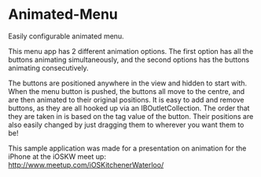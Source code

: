 Animated-Menu
=============

Easily configurable animated menu.

This menu app has 2 different animation options. The first option has all the buttons animating simultaneously, and the second options has the buttons animating consecutively.

The buttons are positioned anywhere in the view and hidden to start with. When the menu button is pushed, the buttons all move to the centre, and are then animated to their original positions. It is easy to add and remove buttons, as they are all hooked up via an IBOutletCollection. The order that they are taken in is based on the tag value of the button. Their positions are also easily changed by just dragging them to wherever you want them to be!

This sample application was made for a presentation on animation for the iPhone at the iOSKW meet up: http://www.meetup.com/iOSKitchenerWaterloo/